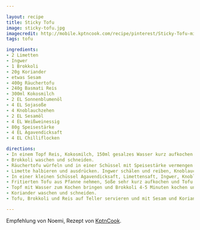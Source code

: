 ```yaml
---

layout: recipe
title: Sticky Tofu
image: sticky-tofu.jpg
imagecredit: http://mobile.kptncook.com/recipe/pinterest/Sticky-Tofu-mit-Brokkoli-&-Kokosnuss-Reis/4b596ab7
tags: tofu

ingredients:
- 2 Limetten
- Ingwer
- 1 Brokkoli
- 20g Koriander
- etwas Sesam
- 400g Räuchertofu
- 240g Basmati Reis
- 300ml Kokosmilch
- 2 EL Sonnenblumenöl
- 4 EL Sojasoße
- 4 Knoblauchzehen
- 2 EL Sesamöl
- 4 EL Weißweinessig
- 80g Speisestärke
- 4 EL Agavendicksaft
- 4 EL Chilliflocken

directions:
- In einem Topf Reis, Kokosmilch, 150ml gesalzes Wasser kurz aufkochen und dann unter leichter Hitze abgedeckt köcheln lassen bis die Flüssigkeit verschwunden ist. Von der Hitze nehmen.
- Brokkoli waschen und schneiden.
- Räuchertofu würfeln und in einer Schüssel mit Speisestärke vermengen. Anschließend in einer großen Pfanne Öl erhitzen und Tofu fritieren bis er knusprig ist. Oft wenden.
- Limette halbieren und ausdrücken. Ingwer schälen und reiben, Knoblauch ebenso.
- In einer kleinen Schüssel Agavendicksaft, Limettensaft, Ingwer, Knoblauch, Sojasoße, Sesamöl, Chiliflocken und Essig verrühren.
- Fritierten Tofu aus Pfanne nehmen, Soße sehr kurz aufkochen und Tofu wieder hinzufügen, alles vermengen.
- Topf mit Wasser zum Kochen bringen und Brokkoli 4-5 Minuten kochen und abgießen.
- Koriander waschen und schneiden.
- Tofu, Brokkoli und Reis auf Teller servieren und mit Sesam und Koriander verfeinern.

---
```


Empfehlung von Noemi, Rezept von [KptnCook](http://mobile.kptncook.com/recipe/pinterest/Sticky-Tofu-mit-Brokkoli-&-Kokosnuss-Reis/4b596ab7).
